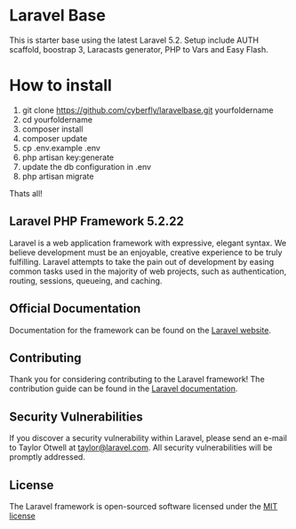 # Laravel Base

This is starter base using the latest Laravel 5.2. Setup include AUTH scaffold, boostrap 3, Laracasts generator, PHP to Vars and Easy Flash.

# How to install

1. git clone https://github.com/cyberfly/laravelbase.git yourfoldername
2. cd yourfoldername
3. composer install
4. composer update
5. cp .env.example .env
6. php artisan key:generate
7. update the db configuration in .env
8. php artisan migrate

Thats all!


## Laravel PHP Framework 5.2.22

Laravel is a web application framework with expressive, elegant syntax. We believe development must be an enjoyable, creative experience to be truly fulfilling. Laravel attempts to take the pain out of development by easing common tasks used in the majority of web projects, such as authentication, routing, sessions, queueing, and caching.

## Official Documentation

Documentation for the framework can be found on the [Laravel website](http://laravel.com/docs).

## Contributing

Thank you for considering contributing to the Laravel framework! The contribution guide can be found in the [Laravel documentation](http://laravel.com/docs/contributions).

## Security Vulnerabilities

If you discover a security vulnerability within Laravel, please send an e-mail to Taylor Otwell at taylor@laravel.com. All security vulnerabilities will be promptly addressed.

## License

The Laravel framework is open-sourced software licensed under the [MIT license](http://opensource.org/licenses/MIT)
